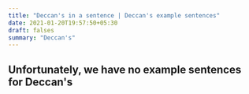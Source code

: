 ```yaml
---
title: "Deccan's in a sentence | Deccan's example sentences"
date: 2021-01-20T19:57:50+05:30
draft: falses
summary: "Deccan's"
---
```

## Unfortunately, we have no example sentences for Deccan's                 
